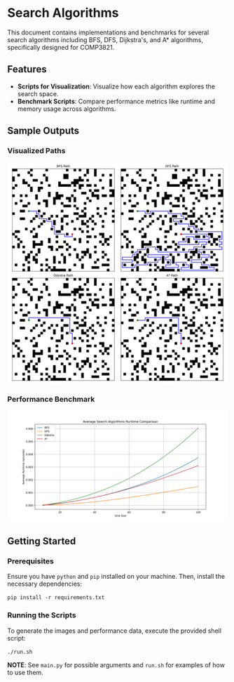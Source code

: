 # Search Algorithms

This document contains implementations and benchmarks for several search algorithms including BFS, DFS, Dijkstra's, and A* algorithms, specifically designed for COMP3821.

## Features
- **Scripts for Visualization**: Visualize how each algorithm explores the search space.
- **Benchmark Scripts**: Compare performance metrics like runtime and memory usage across algorithms.

## Sample Outputs
### Visualized Paths
![Visualized Paths](./out/grid_search_40_0.2_2024-04-13_16-43-37.png)

### Performance Benchmark
![Performance Benchmark](./out/benchmark_10-100_0.2_2024-04-13_16-39-45.png)

## Getting Started
### Prerequisites
Ensure you have `python` and `pip` installed on your machine. Then, install the necessary dependencies:
```
pip install -r requirements.txt
```
### Running the Scripts
To generate the images and performance data, execute the provided shell script:
```
./run.sh
```

**NOTE**: See `main.py` for possible arguments and `run.sh` for examples of how to use them.


